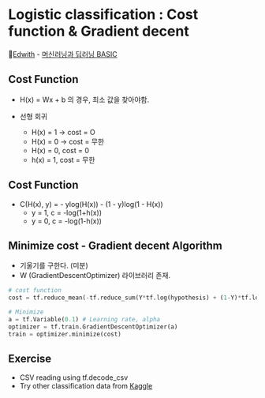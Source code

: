 # Logistic classification : Cost function & Gradient decent

🏅[Edwith](https://www.edwith.org/) - [머신러닝과 딥러닝 BASIC](https://www.edwith.org/others26/joinLectures/9829)

## Cost Function

- H(x) = Wx + b 의 경우, 최소 값을 찾아야함.

- 선형 회귀
  - H(x) = 1 -> cost = O
  - H(x) = 0 -> cost = 무한
  - H(x) = 0, cost = 0
  - h(x) = 1, cost = 무한

## Cost Function

- C(H(x), y) = - ylog(H(x)) - (1 - y)log(1 - H(x))
  - y = 1, c = -log(1+h(x))
  - y = 0, c = -log(1-h(x))

## Minimize cost - Gradient decent Algorithm

- 기울기를 구한다. (미분)
- W (GradientDescentOptimizer) 라이브러리 존재.

```python
# cost function
cost = tf.reduce_mean(-tf.reduce_sum(Y*tf.log(hypothesis) + (1-Y)*tf.log(1-hypothesis)))
```

```python
# Minimize
a = tf.Variable(0.1) # Learning rate, alpha
optimizer = tf.train.GradientDescentOptimizer(a)
train = optimizer.minimize(cost)

```

## Exercise

- CSV reading using tf.decode_csv
- Try other classification data from [Kaggle](https://www.kaggle.com/)
